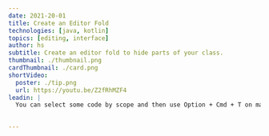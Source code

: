 ```yaml
---
date: 2021-20-01
title: Create an Editor Fold
technologies: [java, kotlin]
topics: [editing, interface]
author: hs
subtitle: Create an editor fold to hide parts of your class. 
thumbnail: ./thumbnail.png
cardThumbnail: ./card.png
shortVideo:
  poster: ./tip.png
  url: https://youtu.be/Z2fRhMZF4
leadin: |
  You can select some code by scope and then use Option + Cmd + T on macOS, or Ctrl + Alt + T on Windows/Linux to create an editor fold. These are useful to minimise some code while you're working in other areas of the class. You can always maximise them again later. 
  

---
```

